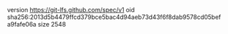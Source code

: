 version https://git-lfs.github.com/spec/v1
oid sha256:2013d5b4479ffcd379bce5bac4d94aeb73d43f6f8dab9578cd05befa9fafe06a
size 2548
